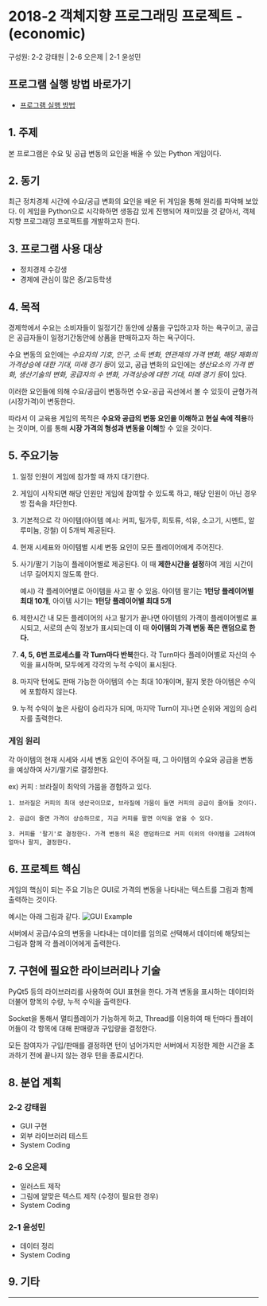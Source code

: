# 2018-2 객체지향 프로그래밍 프로젝트 - **(economic)**
구성원: 2-2 강태원 | 2-6 오은제 | 2-1 윤성민

## 프로그램 실행 방법 바로가기
- [프로그램 실행 방법](https://github.com/itsss/2018-OOP-Python-economic/blob/master/CODE_USAGE.md)

## 1. 주제
본 프로그램은 수요 및 공급 변동의 요인을 배울 수 있는 Python 게임이다.

## 2. 동기
최근 정치경제 시간에 수요/공급 변화의 요인을 배운 뒤 게임을 통해 원리를 파악해 보았다. 
이 게임을 Python으로 시각화하면 생동감 있게 진행되어 재미있을 것 같아서, 객체지향 프로그래밍 프로젝트를  개발하고자 한다.

## 3. 프로그램 사용 대상
 * 정치경제 수강생
 * 경제에 관심이 많은 중/고등학생

## 4. 목적
경제학에서 수요는 소비자들이 일정기간 동안에 상품을 구입하고자 하는 욕구이고, 공급은 공급자들이 일정기간동안에 상품을 판매하고자 하는 욕구이다. 

수요 변동의 요인에는 *수요자의 기호, 인구, 소득 변화, 연관재의 가격 변화, 해당 재화의 가격상승에 대한 기대, 미래 경기 등*이 있고, 공급 변화의 요인에는 *생산요소의 가격 변화, 생산기술의 변화, 공급자의 수 변화, 가격상승에 대한 기대, 미래 경기 등*이 있다. 

이러한 요인들에 의해 수요/공급이 변동하면 수요-공급 곡선에서 볼 수 있듯이 균형가격(시장가격)이 변동한다. 

따라서 이 교육용 게임의 목적은 **수요와 공급의 변동 요인을 이해하고 현실 속에 적용**하는 것이며, 이를 통해 **시장 가격의 형성과 변동을 이해**할 수 있을 것이다.

## 5. 주요기능
1. 일정 인원이 게임에 참가할 때 까지 대기한다.
2. 게임이 시작되면 해당 인원만 게임에 참여할 수 있도록 하고, 해당 인원이 아닌 경우 방 접속을 차단한다.
3. 기본적으로 각 아이템(아이템 예시: 커피, 밀가루, 희토류, 석유, 소고기, 시멘트, 알루미늄, 강철) 이 5개씩 제공된다.
4. 현재 시세표와 아이템별 시세 변동 요인이 모든 플레이어에게 주어진다.  
5. 사기/팔기 기능이 플레이어별로 제공된다. 이 때 **제한시간을 설정**하여 게임 시간이 너무 길어지지 않도록 한다.

   예시) 각 플레이어별로 아이템을 사고 팔 수 있음. 아이템 팔기는 **1턴당 플레이어별 최대 10개**, 아이템 사기는 **1턴당 플레이어별 최대 5개**
   
6. 제한시간 내 모든 플레이어의 사고 팔기가 끝나면 아이템의 가격이 플레이어별로 표시되고, 서로의 손익 정보가 표시되는데 이 때 **아이템의 가격 변동 폭은 랜덤으로 한다.**
7. **4, 5, 6번 프로세스를 각 Turn마다 반복**한다. 각 Turn마다 플레이어별로 자신의 수익을 표시하며, 모두에게 각각의 누적 수익이 표시된다.
8. 마지막 턴에도 판매 가능한 아이템의 수는 최대 10개이며, 팔지 못한 아이템은 수익에 포함하지 않는다.
9. 누적 수익이 높은 사람이 승리자가 되며, 마지막 Turn이 지나면 순위와 게임의 승리자를 출력한다.

### 게임 원리

각 아이템의 현재 시세와 시세 변동 요인이 주어질 때, 그 아이템의 수요와 공급을 변동을 예상하여 사기/팔기로 결정한다. 

ex) 커피 : 브라질이 최악의 가뭄을 경험하고 있다. 

    1. 브라질은 커피의 최대 생산국이므로, 브라질에 가뭄이 들면 커피의 공급이 줄어들 것이다. 
    
    2. 공급이 줄면 가격이 상승하므로, 지금 커피를 팔면 이익을 얻을 수 있다. 
    
    3. 커피를 '팔기'로 결정한다. 가격 변동의 폭은 랜덤하므로 커피 이외의 아이템을 고려하여 얼마나 팔지, 결정한다. 

## 6. 프로젝트 핵심
게임의 핵심이 되는 주요 기능은 GUI로 가격의 변동을 나타내는 텍스트를 그림과 함께 출력하는 것이다. 

예시는 아래 그림과 같다.
![GUI Example](https://raw.githubusercontent.com/itsss/2018-OOP-Python-economic/master/image/gui_example.png)

서버에서 공급/수요의 변동을 나타내는 데이터를 임의로 선택해서 데이터에 해당되는 그림과 함께 각 플레이어에게 출력한다. 

## 7. 구현에 필요한 라이브러리나 기술
PyQt5 등의 라이브러리를 사용하여 GUI 표현을 한다. 가격 변동을 표시하는 데이터와 더불어 항목의 수량, 누적 수익을 출력한다. 

Socket을 통해서 멀티플레이가 가능하게 하고, Thread를 이용하여 매 턴마다 플레이어들이 각 항목에 대해 판매량과 구입량을 결정한다. 

모든 참여자가 구입/판매를 결정하면 턴이 넘어가지만 서버에서 지정한 제한 시간을 초과하기 전에 끝나지 않는 경우 턴을 종료시킨다. 

## 8. **분업 계획**
### 2-2 강태원
 * GUI 구현
 * 외부 라이브러리 테스트
 * System Coding

### 2-6 오은제
 * 일러스트 제작
 * 그림에 알맞은 텍스트 제작 (수정이 필요한 경우)
 * System Coding
 
### 2-1 윤성민
 * 데이터 정리
 * System Coding

## 9. 기타

<hr>
